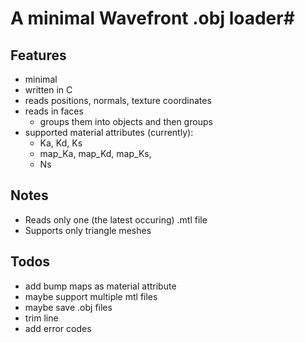 # A minimal Wavefront .obj loader#

## Features ##
- minimal
- written in C
- reads positions, normals, texture coordinates
- reads in faces
    - groups them into objects and then groups
- supported material attributes (currently):
    - Ka, Kd, Ks
    - map_Ka, map_Kd, map_Ks,
    - Ns

## Notes ##
- Reads only one (the latest occuring) .mtl file
- Supports only triangle meshes

## Todos ##
- add bump maps as material attribute
- maybe support multiple mtl files
- maybe save .obj files
- trim line
- add error codes
